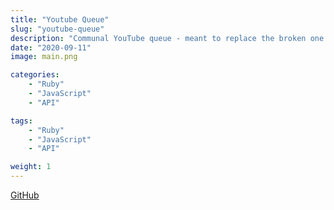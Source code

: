 ```yaml
---
title: "Youtube Queue"
slug: "youtube-queue"
description: "Communal YouTube queue - meant to replace the broken one in ezcapechat, so I could resume sharing music with my friends."
date: "2020-09-11"
image: main.png

categories:
    - "Ruby"
    - "JavaScript"
    - "API"

tags:
    - "Ruby"
    - "JavaScript"
    - "API"

weight: 1
---
```

[GitHub](https://github.com/codekane/Q)
